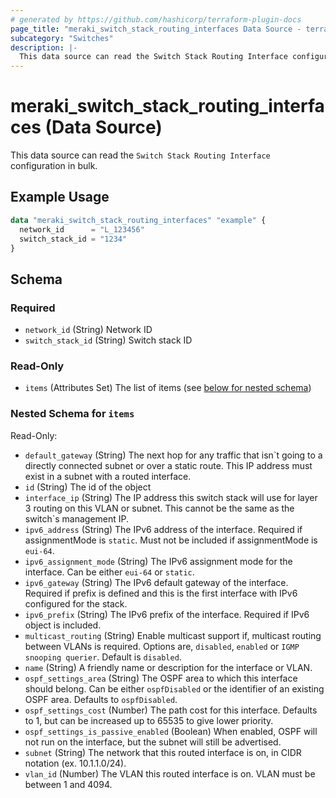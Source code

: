 ```yaml
---
# generated by https://github.com/hashicorp/terraform-plugin-docs
page_title: "meraki_switch_stack_routing_interfaces Data Source - terraform-provider-meraki"
subcategory: "Switches"
description: |-
  This data source can read the Switch Stack Routing Interface configuration in bulk.
---
```


# meraki_switch_stack_routing_interfaces (Data Source)

This data source can read the `Switch Stack Routing Interface` configuration in bulk.

## Example Usage

```terraform
data "meraki_switch_stack_routing_interfaces" "example" {
  network_id      = "L_123456"
  switch_stack_id = "1234"
}
```

<!-- schema generated by tfplugindocs -->
## Schema

### Required

- `network_id` (String) Network ID
- `switch_stack_id` (String) Switch stack ID

### Read-Only

- `items` (Attributes Set) The list of items (see [below for nested schema](#nestedatt--items))

<a id="nestedatt--items"></a>
### Nested Schema for `items`

Read-Only:

- `default_gateway` (String) The next hop for any traffic that isn`t going to a directly connected subnet or over a static route. This IP address must exist in a subnet with a routed interface.
- `id` (String) The id of the object
- `interface_ip` (String) The IP address this switch stack will use for layer 3 routing on this VLAN or subnet. This cannot be the same as the switch`s management IP.
- `ipv6_address` (String) The IPv6 address of the interface. Required if assignmentMode is `static`. Must not be included if assignmentMode is `eui-64`.
- `ipv6_assignment_mode` (String) The IPv6 assignment mode for the interface. Can be either `eui-64` or `static`.
- `ipv6_gateway` (String) The IPv6 default gateway of the interface. Required if prefix is defined and this is the first interface with IPv6 configured for the stack.
- `ipv6_prefix` (String) The IPv6 prefix of the interface. Required if IPv6 object is included.
- `multicast_routing` (String) Enable multicast support if, multicast routing between VLANs is required. Options are, `disabled`, `enabled` or `IGMP snooping querier`. Default is `disabled`.
- `name` (String) A friendly name or description for the interface or VLAN.
- `ospf_settings_area` (String) The OSPF area to which this interface should belong. Can be either `ospfDisabled` or the identifier of an existing OSPF area. Defaults to `ospfDisabled`.
- `ospf_settings_cost` (Number) The path cost for this interface. Defaults to 1, but can be increased up to 65535 to give lower priority.
- `ospf_settings_is_passive_enabled` (Boolean) When enabled, OSPF will not run on the interface, but the subnet will still be advertised.
- `subnet` (String) The network that this routed interface is on, in CIDR notation (ex. 10.1.1.0/24).
- `vlan_id` (Number) The VLAN this routed interface is on. VLAN must be between 1 and 4094.
